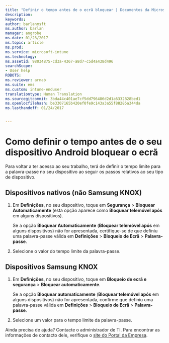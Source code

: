 ```yaml
---
title: "Definir o tempo antes de o ecrã bloquear | Documentos da Microsoft"
description: 
keywords: 
author: barlanmsft
ms.author: barlan
manager: angrobe
ms.date: 01/23/2017
ms.topic: article
ms.prod: 
ms.service: microsoft-intune
ms.technology: 
ms.assetid: 98034875-cd3a-4367-a8d7-c5d4a438d496
searchScope:
- User help
ROBOTS: 
ms.reviewer: arnab
ms.suite: ems
ms.custom: intune-enduser
translationtype: Human Translation
ms.sourcegitcommit: 3bda44c401ae7cf5dd796486d2d1a6332828bed1
ms.openlocfilehash: be3307165b420ef0fe9c143a3a55f88285a344da
ms.lasthandoff: 01/24/2017


---
```


# <a name="how-to-set-the-amount-of-time-before-your-android-device-locks-its-screen"></a>Como definir o tempo antes de o seu dispositivo Android bloquear o ecrã

Para voltar a ter acesso ao seu trabalho, terá de definir o tempo limite para a palavra-passe no seu dispositivo ao seguir os passos relativos ao seu tipo de dispositivo.

## <a name="native-non-samsung-knox-device"></a>Dispositivos nativos (não Samsung KNOX)

1.  Em **Definições**, no seu dispositivo, toque em **Segurança** &gt; **Bloquear Automaticamente** (esta opção aparece como **Bloquear telemóvel após** em alguns dispositivos).

    Se a opção **Bloquear Automaticamente** (**Bloquear telemóvel após** em alguns dispositivos) não for apresentada, certifique-se de que definiu uma palavra-passe válida em **Definições** &gt; **Bloqueio de Ecrã** &gt; **Palavra-passe**.

2.  Selecione o valor do tempo limite da palavra-passe.

## <a name="samsung-knox-device"></a>Dispositivos Samsung KNOX

1.  Em **Definições**, no seu dispositivo, toque em **Bloqueio de ecrã e segurança** &gt; **Bloquear automaticamente**.

    Se a opção **Bloquear automaticamente** (**Bloquear telemóvel após** em alguns dispositivos) não for apresentada, confirme que definiu uma palavra-passe válida em **Definições** &gt; **Bloqueio de Ecrã** &gt; **Palavra-passe**.

2.  Selecione um valor para o tempo limite da palavra-passe.

Ainda precisa de ajuda? Contacte o administrador de TI. Para encontrar as informações de contacto dele, verifique o [site do Portal da Empresa](http://portal.manage.microsoft.com).

